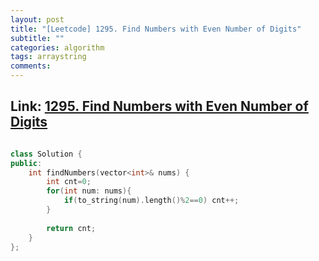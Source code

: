 ```yaml
---
layout: post
title: "[Leetcode] 1295. Find Numbers with Even Number of Digits"
subtitle: ""
categories: algorithm
tags: arraystring
comments:
---
```


## Link: [1295. Find Numbers with Even Number of Digits](https://leetcode.com/problems/find-numbers-with-even-number-of-digits/)

```cpp

class Solution {
public:
    int findNumbers(vector<int>& nums) {
        int cnt=0;
        for(int num: nums){
            if(to_string(num).length()%2==0) cnt++;
        }
        
        return cnt;
    }
};
```
